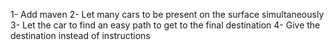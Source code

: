 1- Add maven
2- Let many cars to be present on the surface simultaneously
3- Let the car to find an easy path to get to the final destination
4- Give the destination instead of instructions 
